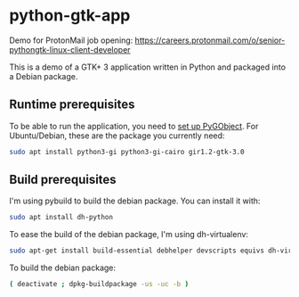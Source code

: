 # python-gtk-app

Demo for ProtonMail job opening: https://careers.protonmail.com/o/senior-pythongtk-linux-client-developer

This is a demo of a GTK+ 3 application written in Python and packaged into a
Debian package.

## Runtime prerequisites

To be able to run the application, you need to [set up PyGObject](https://pygobject.readthedocs.io/en/latest/getting_started.html).
For Ubuntu/Debian, these are the package you currently need:

```sh
sudo apt install python3-gi python3-gi-cairo gir1.2-gtk-3.0
```

## Build prerequisites

I'm using pybuild to build the debian package. You can install it with:

```sh
sudo apt install dh-python
```

To ease the build of the debian package, I'm using dh-virtualenv:

```sh
sudo apt-get install build-essential debhelper devscripts equivs dh-virtualenv
```

To build the debian package:

```sh
( deactivate ; dpkg-buildpackage -us -uc -b )
```
